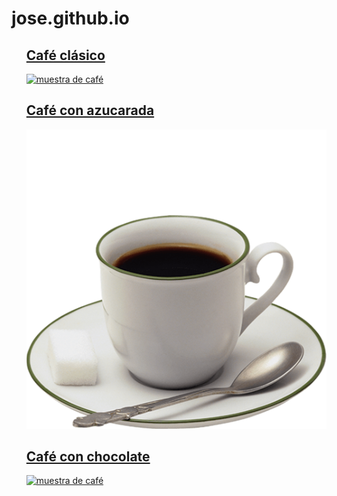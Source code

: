 # jose.github.io



<div class="mi-jumbotron">

   
<a>
 <ul>
<div>
    <a href="https://www.youtube.com/watch?v=dQw4w9WgXcQ">
        <h2>Café clásico</h2>
        <img src="assets/imagenes/cafe1.jpg" alt="muestra de café" class="imagen2">
    </div>
    <div>
        <h2>Café con azucarada</h2>
        <a href="https://www.youtube.com/watch?v=dQw4w9WgXcQ">
            <img src="assets/imagenes/cafe2.png" alt="muestra de café" class="imagen2">
    </div>
    <div>
        <h2>Café con chocolate</h2>
        <a href="https://www.youtube.com/watch?v=dQw4w9WgXcQ">
            <img src="assets/imagenes/cafe3.jpg" alt="muestra de café" class="imagen2">
        </div>
  </ul>           
 </a> 
</div>